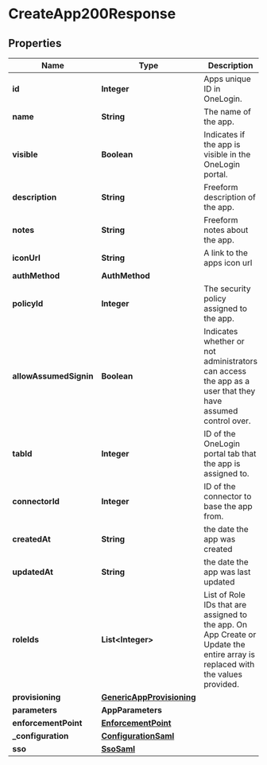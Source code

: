 

# CreateApp200Response


## Properties

| Name | Type | Description | Notes |
|------------ | ------------- | ------------- | -------------|
|**id** | **Integer** | Apps unique ID in OneLogin. |  [optional] [readonly] |
|**name** | **String** | The name of the app. |  |
|**visible** | **Boolean** | Indicates if the app is visible in the OneLogin portal. |  |
|**description** | **String** | Freeform description of the app. |  |
|**notes** | **String** | Freeform notes about the app. |  [optional] |
|**iconUrl** | **String** | A link to the apps icon url |  [optional] |
|**authMethod** | **AuthMethod** |  |  [optional] |
|**policyId** | **Integer** | The security policy assigned to the app. |  |
|**allowAssumedSignin** | **Boolean** | Indicates whether or not administrators can access the app as a user that they have assumed control over. |  [optional] |
|**tabId** | **Integer** | ID of the OneLogin portal tab that the app is assigned to. |  [optional] |
|**connectorId** | **Integer** | ID of the connector to base the app from. |  |
|**createdAt** | **String** | the date the app was created |  [optional] |
|**updatedAt** | **String** | the date the app was last updated |  [optional] |
|**roleIds** | **List&lt;Integer&gt;** | List of Role IDs that are assigned to the app. On App Create or Update the entire array is replaced with the values provided. |  [optional] |
|**provisioning** | [**GenericAppProvisioning**](GenericAppProvisioning.md) |  |  [optional] |
|**parameters** | **AppParameters** |  |  [optional] |
|**enforcementPoint** | [**EnforcementPoint**](EnforcementPoint.md) |  |  [optional] |
|**_configuration** | [**ConfigurationSaml**](ConfigurationSaml.md) |  |  |
|**sso** | [**SsoSaml**](SsoSaml.md) |  |  [optional] |



